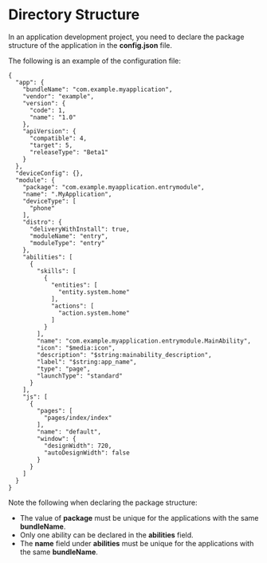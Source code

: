 # Directory Structure<a name="EN-US_TOPIC_0000001117322842"></a>

In an application development project, you need to declare the package structure of the application in the  **config.json**  file.

The following is an example of the configuration file:

```
{
  "app": {
    "bundleName": "com.example.myapplication",
    "vendor": "example",
    "version": {
      "code": 1,
      "name": "1.0"
    },
    "apiVersion": {
      "compatible": 4,
      "target": 5,
      "releaseType": "Beta1"
    }
  },
  "deviceConfig": {},
  "module": {
    "package": "com.example.myapplication.entrymodule",
    "name": ".MyApplication",
    "deviceType": [
      "phone"
    ],
    "distro": {
      "deliveryWithInstall": true,
      "moduleName": "entry",
      "moduleType": "entry"
    },
    "abilities": [
      {
        "skills": [
          {
            "entities": [
              "entity.system.home"
            ],
            "actions": [
              "action.system.home"
            ]
          }
        ],
        "name": "com.example.myapplication.entrymodule.MainAbility",
        "icon": "$media:icon",
        "description": "$string:mainability_description",
        "label": "$string:app_name",
        "type": "page",
        "launchType": "standard"
      }
    ],
    "js": [
      {
        "pages": [
          "pages/index/index"
        ],
        "name": "default",
        "window": {
          "designWidth": 720,
          "autoDesignWidth": false
        }
      }
    ]
  }
}
```

Note the following when declaring the package structure:

-   The value of  **package**  must be unique for the applications with the same  **bundleName**.
-   Only one ability can be declared in the  **abilities**  field.
-   The  **name**  field under  **abilities**  must be unique for the applications with the same  **bundleName**.

